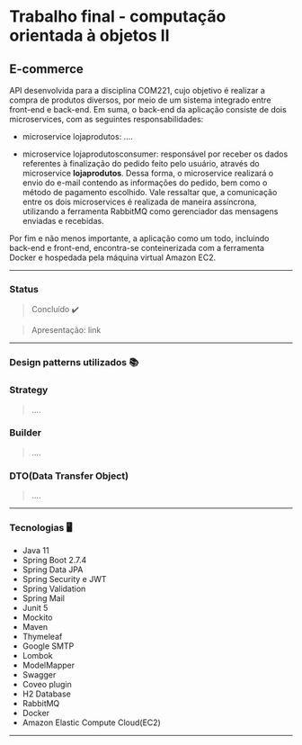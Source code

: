 
#  Trabalho final - computação orientada à objetos II

## E-commerce

API desenvolvida para a disciplina COM221, cujo objetivo é realizar a compra de produtos diversos, por meio de um sistema integrado entre front-end e back-end.
Em suma, o back-end da aplicação consiste de dois microservices, com as seguintes responsabilidades:

- microservice lojaprodutos: ....

- microservice lojaprodutosconsumer: responsável por receber os dados referentes à finalização do pedido feito pelo usuário, através do microservice **lojaprodutos**.
Dessa forma, o microservice realizará o envio do e-mail contendo as informações do pedido, bem como o método de pagamento escolhido. Vale ressaltar que, a comunicação entre os dois microservices é realizada de maneira assíncrona, utilizando a ferramenta RabbitMQ como gerenciador das mensagens enviadas e recebidas. 

Por fim e não menos importante, a aplicação como um todo, incluindo back-end e front-end, encontra-se conteinerizada com a ferramenta Docker e hospedada pela máquina virtual Amazon EC2.

---

### Status
>Concluído ✔️

>Apresentação: link

---

### Design patterns utilizados 📚

### Strategy
> ....

### Builder
> ....

### DTO(Data Transfer Object)
> ....

---

### Tecnologias 🖥️

* Java 11
* Spring Boot 2.7.4
* Spring Data JPA
* Spring Security e JWT
* Spring Validation
* Spring Mail
* Junit 5
* Mockito
* Maven
* Thymeleaf
* Google SMTP
* Lombok
* ModelMapper
* Swagger
* Coveo plugin
* H2 Database
* RabbitMQ
* Docker
* Amazon Elastic Compute Cloud(EC2)

---
